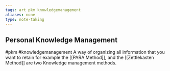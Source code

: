 ```yaml
---
tags: art pkm knowledgemanagement
aliases: none
type: note-taking
---
```

## Personal Knowledge Management
#pkm #knowledgemanagement
A way of organizing all information that you want to retain for example the [[PARA Method]], and the [[Zettlekasten Method]] are two Knowledge management methods.
